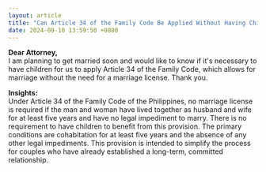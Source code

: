 ```yaml
---
layout: article
title: "Can Article 34 of the Family Code Be Applied Without Having Children?"
date: 2024-09-10 13:59:50 +0800
---
```


<p><strong>Dear Attorney,</strong><br>I am planning to get married soon and would like to know if it's necessary to have children for us to apply Article 34 of the Family Code, which allows for marriage without the need for a marriage license. Thank you.</p><p><strong>Insights:</strong><br>Under Article 34 of the Family Code of the Philippines, no marriage license is required if the man and woman have lived together as husband and wife for at least five years and have no legal impediment to marry. There is no requirement to have children to benefit from this provision. The primary conditions are cohabitation for at least five years and the absence of any other legal impediments. This provision is intended to simplify the process for couples who have already established a long-term, committed relationship.</p>